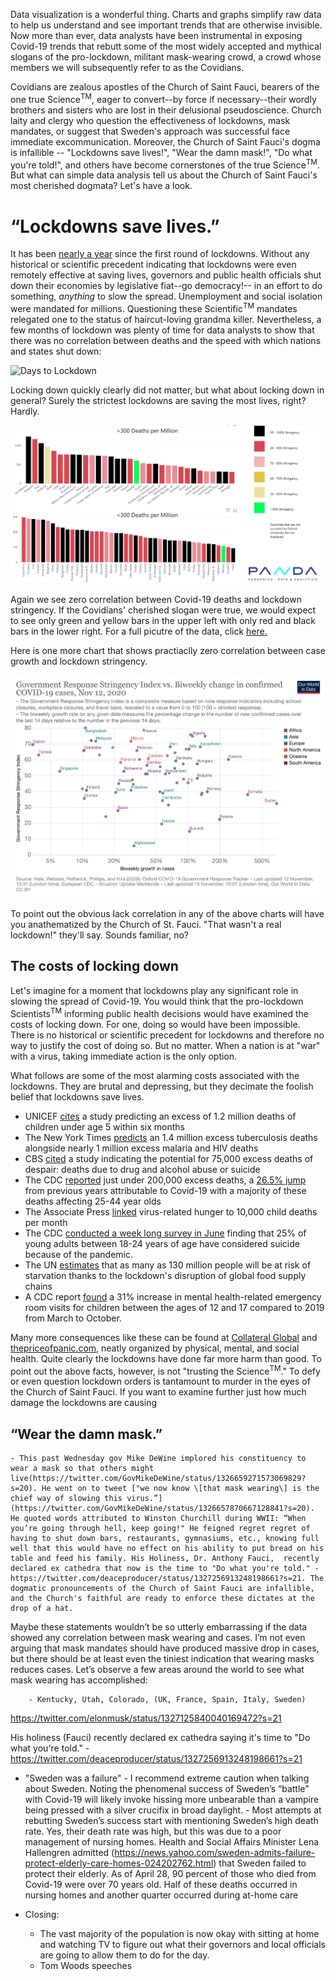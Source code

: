Data visualization is a wonderful thing. Charts and graphs simplify raw data to help us understand and see important trends that are otherwise invisible. Now more than ever, data analysts have been instrumental in exposing Covid-19 trends that rebutt some of the most widely accepted and mythical slogans of the pro-lockdown, militant mask-wearing crowd, a crowd whose members we will subsequently refer to as the Covidians. 

Covidians are zealous apostles of the Church of Saint Fauci, bearers of the one true Science<sup>TM</sup>, eager to convert--by force if necessary--their wordly brothers and sisters who are lost in their delusional pseudoscience. Church laity and clergy who question the effectiveness of lockdowns, mask mandates, or suggest that Sweden's approach was successful face immediate excommunication. Moreover, the Church of Saint Fauci's dogma is infallible -- "Lockdowns save lives!", "Wear the damn mask!", "Do what you're told!", and others have become cornerstones of the true Science<sup>TM</sup>. But what can simple data analysis tell us about the Church of Saint Fauci's most cherished dogmata? Let's have a look.

# “Lockdowns save lives.”

It has been [nearly a year](https://www.bbc.com/news/world-52103747) since the first round of lockdowns. Without any historical or scientific precedent indicating that lockdowns were even remotely effective at saving lives, governors and public health officials shut down their economies by legislative fiat--go democracy!-- in an effort to do something, *anything* to slow the spread. Unemployment and social isolation were mandated for millions. Questioning these Scientific<sup>TM</sup> mandates relegated one to the status of haircut-loving grandma killer. Nevertheless, a few months of lockdown was plenty of time for data analysts to show that there was no correlation between deaths and the speed with which nations and states shut down:

![Days to Lockdown](https://www.aier.org/wp-content/uploads/2020/05/ED-AZ636_Rodger_16U_20200426130615-1-1.jpg)

Locking down quickly clearly did not matter, but what about locking down in general? Surely the strictest lockdowns are saving the most lives, right? Hardly.

![Lockdown Stringency](/static/images/Lockdown-Stringency.png)

Again we see zero correlation between Covid-19 deaths and lockdown stringency. If the Covidians' cherished slogan were true, we would expect to see only green and yellow bars in the upper left with only red and black bars in the lower right. For a full picutre of the data, click [here.](https://app.powerbi.com/view?r=eyJrIjoiMGVjYjhkMjMtMzhjMy00OWRkLWJlNWItNjM0NzI0NjhiNTlkIiwidCI6IjlkZWYwNTBlLTExMDUtNDk1ZC1iNzUzLWRhOGRiZTc5MGVmNyJ9)

Here is one more chart that shows practiaclly zero correlation between case growth and lockdown stringency. 

![Lockdown Stringecy vs Case Change](/static/images/stringency-vs-change.png)

To point out the obvious lack correlation in any of the above charts will have you anathematized by the Church of St. Fauci. "That wasn't a real lockdown!" they'll say. Sounds familiar, no?


## The costs of locking down

Let's imagine for a moment that lockdowns play any significant role in slowing the spread of Covid-19. You would think that the pro-lockdown Scientists<sup>TM</sup> informing public health decisions would have examined the costs of locking down. For one, doing so would have been impossible. There is no historical or scientific precedent for lockdowns and therefore no way to justify the cost of doing so. But no matter. When a nation is at "war" with a virus, taking immediate action is the only option.

What follows are some of the most alarming costs associated with the lockdowns. They are brutal and depressing, but they decimate the foolish belief that lockdowns save lives.

- UNICEF [cites](https://www.unicef.org/press-releases/covid-19-devastates-already-fragile-health-systems-over-6000-additional-children) a study predicting an excess of 1.2 million deaths of children under age 5 within six months
- The New York Times [predicts](https://www.nytimes.com/2020/08/03/health/coronavirus-tuberculosis-aids-malaria.html) an 1.4 million excess tuberculosis deaths alongside nearly 1 million excess malaria and HIV deaths
- CBS [cited](https://www.cbsnews.com/news/coronavirus-deaths-suicides-drugs-alcohol-pandemic-75000/) a study indicating the potential for 75,000 excess deaths of despair: deaths due to drug and alcohol abuse or suicide
- The CDC [reported](https://www.cdc.gov/mmwr/volumes/69/wr/mm6942e2.htm) just under 200,000 excess deaths, a [26.5% jump](https://www.dailywire.com/news/new-cdc-numbers-show-lockdowns-deadly-toll-on-young-people) from previous years attributable to Covid-19 with a majority of these deaths affecting 25-44 year olds
- The Associate Press [linked](https://apnews.com/article/lifestyle-ap-top-news-understanding-the-outbreak-hunger-international-news-5cbee9693c52728a3808f4e7b4965cbd) virus-related hunger to 10,000 child deaths per month
- The CDC [conducted a week long survey in June](https://www.forbes.com/sites/jackkelly/2020/08/18/the-pandemic-has-caused-an-increase-in-anxiety-stress-depression-and-suicides/?sh=23f44a175863) finding that 25% of young adults between 18-24 years of age have considered suicide because of the pandemic.
- The UN [estimates](https://www.washingtonpost.com/world/national-security/un-pandemic-could-push-tens-of-millions-into-chronic-hunger/2020/07/13/0733e34e-c51e-11ea-a825-8722004e4150_story.html) that as many as 130 million people will be at risk of starvation thanks to the lockdown's disruption of global food supply chains
- A CDC report [found](https://thehill.com/policy/healthcare/525797-cdc-pediatric-visits-to-emergency-rooms-for-mental-health-problems?amp&__twitter_impression=true) a 31% increase in mental health-related emergency room visits for children between the ages of 12 and 17 compared to 2019 from March to October.

Many more consequences like these can be found at [Collateral Global](https://collateralglobal.org) and [thepriceofpanic.com](http://thepriceofpanic.com), neatly organized by physical, mental, and social health. Quite clearly the lockdowns have done far more harm than good. To point out the above facts, however, is not "trusting the Science<sup>TM</sup>." To defy or even question lockdown orders is tantamount to murder in the eyes of the Church of Saint Fauci. If you want to examine further just how much damage the lockdowns are causing 




## “Wear the damn mask.”
    - This past Wednesday gov Mike DeWine implored his constituency to wear a mask so that others might live(https://twitter.com/GovMikeDeWine/status/1326659271573069829?s=20). He went on to tweet ["we now know \[that mask wearing\] is the chief way of slowing this virus.”] (https://twitter.com/GovMikeDeWine/status/1326657870667128841?s=20). He quoted words attributed to Winston Churchill during WWII: “When you’re going through hell, keep going!" He feigned regret regret of having to shut down bars, restaurants, gymnasiums, etc., knowing full well that this would have no effect on his ability to put bread on his table and feed his family. His Holiness, Dr. Anthony Fauci,  recently declared ex cathedra that now is the time to "Do what you're told." - https://twitter.com/deaceproducer/status/1327256913248198661?s=21. The dogmatic pronouncements of the Church of Saint Fauci are infallible, and the Church's faithful are ready to enforce these dictates at the drop of a hat.
    
Maybe these statements wouldn’t be so utterly embarrassing if the data showed any correlation between mask wearing and cases. I’m not even arguing that mask mandates should have produced massive drop in cases, but there should be at least even the tiniest indication that wearing masks reduces cases. Let’s observe a few areas around the world to see what mask wearing has accomplished:

        - Kentucky, Utah, Colorado, (UK, France, Spain, Italy, Sweden)


https://twitter.com/elonmusk/status/1327125840040169472?s=21

His holiness (Fauci) recently declared ex cathedra saying it's time to "Do what you're told." - https://twitter.com/deaceproducer/status/1327256913248198661?s=21

- "Sweden was a failure"
        - I recommend extreme caution when talking about Sweden. Noting the phenomenal success of Sweden’s “battle” with Covid-19 will likely invoke hissing more unbearable than           a vampire being pressed with a silver crucifix in broad daylight. 
        - Most attempts at rebutting Sweden’s success start with mentioning Sweden’s high death rate. Yes, their death rate was high, but this was due to a poor management of          nursing homes. Health and Social Affairs Minister Lena Hallengren admitted (https://news.yahoo.com/sweden-admits-failure-protect-elderly-care-homes-024202762.html) that            Sweden failed to protect their elderly. As of April 28, 90 percent of those who died from Covid-19 were over 70 years old. Half of these deaths occurred in nursing             homes and another quarter occurred during at-home care

- Closing:
    - The vast majority of the population is now okay with sitting at home and watching TV to figure out what their governors and local officials are going to allow them to do for the day. 
    - Tom Woods speeches
